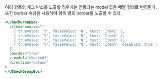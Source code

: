 여러 항목의 체크 박스를 노출할 경우에는 연동되는 model 값은 배열 형태로 변경된다.
또한 border 속성을 사용하여 항목 별로 border를 노출할 수 있다.

```html
<UCheckGroupBox
  :items-source="[
    { trueValue: 'Y', falseValue: 'N', text: 'Item1' },
    { trueValue: 'Y', falseValue: 'N', text: 'Item2' },
    { trueValue: 'Y', falseValue: 'N', text: 'Item3' },
    { trueValue: 'Y', falseValue: 'N', text: 'Item4', disabled: true },
  ]"
  :border="true"
  v-model="checked3"
  direction="column"
>
</UCheckGroupBox>
```
